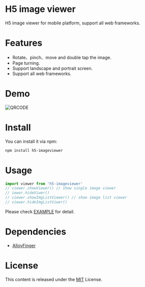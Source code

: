 # H5 image viewer
H5 image viewer for mobile platform, support all web frameworks.

# Features
* Rotate、pinch、move and double tap the image.
* Page turning.
* Support landscape and portrait screen.
* Support all web frameworks.

# Demo
![QRCODE](https://i.loli.net/2019/07/28/5d3cfc6643ec611808.png)

# Install

You can install it via npm:

```html
npm install h5-imageviewer
```

# Usage
```js
import viewer from 'h5-imageviewer'
// viewer.showViewer() // show single image viewer
// iewer.hideViwer()
// viewer.showImgListViewer() // show image list viewer
// viewer.hideImgListViwer()
```
Please check [EXAMPLE](https://github.com/TUBB/h5-imageviewer/blob/master/src/example/example.js) for detail.

# Dependencies
* [AlloyFinger](https://github.com/AlloyTeam/AlloyFinger)

# License
This content is released under the [MIT](http://opensource.org/licenses/MIT) License.
